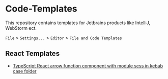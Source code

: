 # Code-Templates

This repository contains templates for Jetbrains products like IntelliJ, WebStorm ect.

`File` > `Settings...` > `Editor` > `File and Code Templates`
## React Templates
* [TypeScript React arrow function component with module scss in kebab case folder](./templates/react/tsx-arrow-template-with-module-scss.md)